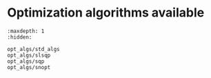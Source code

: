 # Optimization algorithms available

```{toctree}
:maxdepth: 1
:hidden:

opt_algs/std_algs
opt_algs/slsqp
opt_algs/sqp
opt_algs/snopt
```